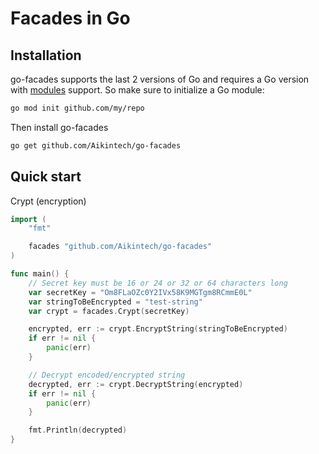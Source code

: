 # Facades in Go

## Installation

go-facades supports the last 2 versions of Go and requires a Go version with [modules](https://github.com/golang/go/wiki/Modules) support. So make sure to initialize a Go module:

```bash
go mod init github.com/my/repo
```

Then install go-facades

```bash
go get github.com/Aikintech/go-facades
```

## Quick start

Crypt (encryption)

```go
import (
    "fmt"

    facades "github.com/Aikintech/go-facades"
)

func main() {
    // Secret key must be 16 or 24 or 32 or 64 characters long
    var secretKey = "Om8FLaOZc0Y2IVx58K9MGTgm8RCmmE0L"
    var stringToBeEncrypted = "test-string"
    var crypt = facades.Crypt(secretKey)

    encrypted, err := crypt.EncryptString(stringToBeEncrypted)
    if err != nil {
        panic(err)
    }

    // Decrypt encoded/encrypted string
    decrypted, err := crypt.DecryptString(encrypted)
    if err != nil {
        panic(err)
    }

    fmt.Println(decrypted)
}

```
